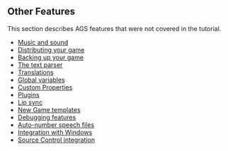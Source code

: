 ## Other Features

This section describes AGS features that were not covered in the
tutorial.

- [Music and sound](MusAndSound)
- [Distributing your game](DistGame)
- [Backing up your game](BackingUpYourGame)
- [The text parser](TextParser)
- [Translations](Translations)
- [Global variables](GlobalVariables)
- [Custom Properties](CustomProperties)
- [Plugins](Plugins)
- [Lip sync](Lipsync)
- [New Game templates](Templates)
- [Debugging features](Debuggingfeatures)
- [Auto-number speech files](AutonumberSpeechFiles)
- [Integration with Windows](IntegrationWithWindows)
- [Source Control integration](SourceControl)


